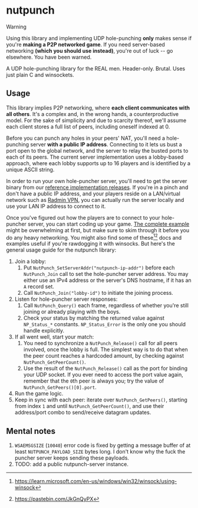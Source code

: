 # nutpunch

> [!WARNING]
> Using this library and implementing UDP hole-punching **only** makes sense if you're **making a P2P networked game**. If you need server-based networking **(which you should use instead)**, you're out of luck -- go elsewhere. You have been warned.

A UDP hole-punching library for the REAL men. Header-only. Brutal. Uses just plain C and winsockets.

## Usage

This library implies P2P networking, where **each client communicates with all others**. It's a complex and, in the wrong hands, a counterproductive model. For the sake of simplicity and due to scarcity thereof, we'll assume each client stores a full list of peers, including oneself indexed at 0.

Before you can punch any holes in your peers' NAT, you'll need a hole-punching server **with a public IP address**. Connecting to it lets us bust a port open to the global network, and the server to relay the busted ports to each of its peers. The current server implementation uses a lobby-based approach, where each lobby supports up to 16 players and is identified by a unique ASCII string.

In order to run your own hole-puncher server, you'll need to get the server binary from our [reference implementation releases](https://github.com/Schwungus/nutpunch/releases/tag/stable). If you're in a pinch and don't have a public IP address, and your players reside on a LAN/virtual network such as [Radmin VPN](https://www.radmin-vpn.com/), you can actually run the server locally and use your LAN IP address to connect to it.

Once you've figured out how the players are to connect to your hole-puncher server, you can start coding up your game. [The complete example](src/nutpunchTest.c) might be overwhelming at first, but make sure to skim through it before you do any heavy networking. You might also find some of these[^1][^2] docs and examples useful if you're rawdogging it with winsocks. But here's the general usage guide for the nutpunch library:

1. Join a lobby:
   1. Put `NutPunch_SetServerAddr("nutpunch-ip-addr")` before each `NutPunch_Join` call to set the hole-puncher server address. You may either use an IPv4 address or the server's DNS hostname, if it has an `A` record set.
   2. Call `NutPunch_Join("lobby-id")` to initiate the joining process.
2. Listen for hole-puncher server responses:
   1. Call `NutPunch_Query()` each frame, regardless of whether you're still joining or already playing with the boys.
   2. Check your status by matching the returned value against `NP_Status_*` constants. `NP_Status_Error` is the only one you should handle explicitly.
3. If all went well, start your match:
   1. You need to synchronize a `NutPunch_Release()` call for all peers involved, once the lobby is full. The simplest way is to do that when the peer count reaches a hardcoded amount, by checking against `NutPunch_GetPeerCount()`.
   2. Use the result of the `NutPunch_Release()` call as the port for binding your UDP socket. If you ever need to access the port value again, remember that the `0`th peer is always you; try the value of `NutPunch_GetPeers()[0].port`.
4. Run the game logic.
5. Keep in sync with each peer: iterate over `NutPunch_GetPeers()`, starting from index `1` and until `NutPunch_GetPeerCount()`, and use their address/port combo to send/receive datagram updates.

[^1]: <https://learn.microsoft.com/en-us/windows/win32/winsock/using-winsock>
[^2]: <https://pastebin.com/JkGnQyPX>

## Mental notes

1. `WSAEMSGSIZE` (`10040`) error code is fixed by getting a message buffer of at least `NUTPUNCH_PAYLOAD_SIZE` bytes long. I don't know why the fuck the puncher server keeps sending these payloads.
2. TODO: add a public nutpunch-server instance.
